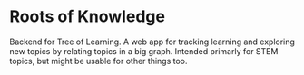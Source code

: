# Roots of Knowledge
Backend for Tree of Learning. A web app for tracking learning and exploring new topics by relating topics in a big graph. Intended primarly for STEM topics, but might be usable for other things too.
